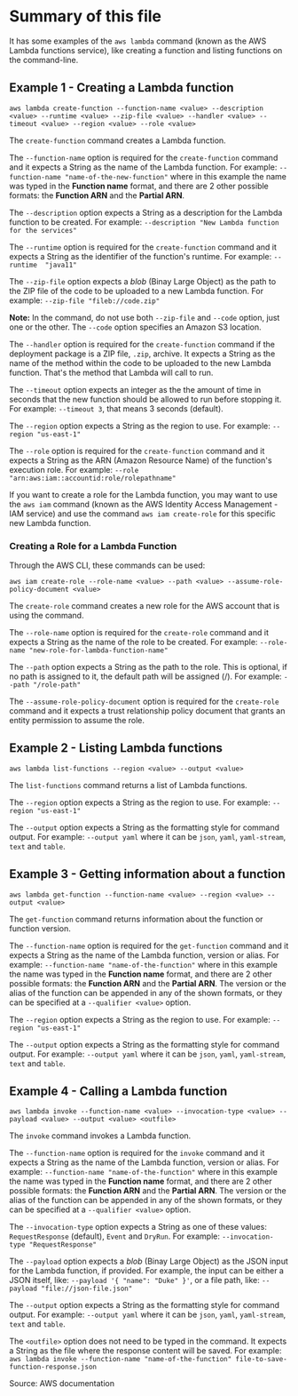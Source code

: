# Summary of this file

It has some examples of the `aws lambda` command (known as the AWS Lambda functions service), like creating a function and listing functions on the command-line.

## Example 1 - Creating a Lambda function

`aws lambda create-function --function-name <value> --description <value> --runtime <value> --zip-file <value> --handler <value> --timeout <value> --region <value> --role <value>`

The `create-function` command creates a Lambda function.

The `--function-name` option is required for the `create-function` command and it expects a String as the name of the Lambda function.
For example: `--function-name "name-of-the-new-function"` where in this example the name was typed in the **Function name** format, and there are 2 other possible formats: the **Function ARN** and the **Partial ARN**.

The `--description` option expects a String as a description for the Lambda function to be created.
For example: `--description "New Lambda function for the services"`

The `--runtime` option is required for the `create-function` command and it expects a String as the identifier of the function's runtime.
For example: `--runtime  "java11"`

The `--zip-file` option expects a *blob* (Binay Large Object) as the path to the ZIP file of the code to be uploaded to a new Lambda function.
For example: `--zip-file "fileb://code.zip"`

**Note:** In the command, do not use both `--zip-file` and `--code` option, just one or the other. The `--code` option specifies an Amazon S3 location.

The `--handler` option is required for the `create-function` command if the deployment package is a ZIP file, `.zip`, archive.
It expects a String as the name of the method within the code to be uploaded to the new Lambda function. That's the method that Lambda will call to run.

The `--timeout` option expects an integer as the the amount of time in seconds that the new function should be allowed to run before stopping it.
For example: `--timeout 3`, that means 3 seconds (default).

The `--region` option expects a String as the region to use.
For example: `--region "us-east-1"`

The `--role` option is required for the `create-function` command and it expects a String as the ARN (Amazon Resource Name) of the function's execution role.
For example: `--role "arn:aws:iam::accountid:role/rolepathname"`

If you want to create a role for the Lambda function, you may want to use the `aws iam` command (known as the AWS Identity Access Management - IAM service) and use the command `aws iam create-role` for this specific new Lambda function.

### Creating a Role for a Lambda Function

Through the AWS CLI, these commands can be used:

`aws iam create-role --role-name <value> --path <value> --assume-role-policy-document <value>`

The `create-role` command creates a new role for the AWS account that is using the command.

The `--role-name` option is required for the `create-role` command and it expects a String as the name of the role to be created.
For example: `--role-name "new-role-for-lambda-function-name"`

The `--path` option expects a String as the path to the role. This is optional, if no path is assigned to it, the default path will be assigned (/).
For example: `--path "/role-path"`

The `--assume-role-policy-document` option is required for the `create-role` command and it expects a trust relationship policy document that grants an entity permission to assume the role.

## Example 2 - Listing Lambda functions

`aws lambda list-functions --region <value> --output <value>`

The `list-functions` command returns a list of Lambda functions.

The `--region` option expects a String as the region to use.
For example: `--region "us-east-1"`

The `--output` option expects a String as the formatting style for command output.
For example: `--output yaml` where it can be `json`, `yaml`, `yaml-stream`, `text` and `table`.

## Example 3 - Getting information about a function

`aws lambda get-function --function-name <value> --region <value> --output <value>`

The `get-function` command returns information about the function or function version.

The `--function-name` option is required for the `get-function` command and it expects a String as the name of the Lambda function, version or alias.
For example: `--function-name "name-of-the-function"` where in this example the name was typed in the **Function name** format, and there are 2 other possible formats: the **Function ARN** and the **Partial ARN**.
The version or the alias of the function can be appended in any of the shown formats, or they can be specified at a `--qualifier <value>` option.

The `--region` option expects a String as the region to use.
For example: `--region "us-east-1"`

The `--output` option expects a String as the formatting style for command output.
For example: `--output yaml` where it can be `json`, `yaml`, `yaml-stream`, `text` and `table`.

## Example 4 - Calling a Lambda function

`aws lambda invoke --function-name <value> --invocation-type <value> --payload <value> --output <value> <outfile>`

The `invoke` command invokes a Lambda function.

The `--function-name` option is required for the `invoke` command and it expects a String as the name of the Lambda function, version or alias.
For example: `--function-name "name-of-the-function"` where in this example the name was typed in the **Function name** format, and there are 2 other possible formats: the **Function ARN** and the **Partial ARN**.
The version or the alias of the function can be appended in any of the shown formats, or they can be specified at a `--qualifier <value>` option.

The `--invocation-type` option expects a String as one of these values: `RequestResponse` (default), `Event` and `DryRun`.
For example: `--invocation-type "RequestResponse"`

The `--payload` option expects a *blob* (Binay Large Object) as the JSON  input for the Lambda function, if provided.
For example, the input can be either a JSON itself, like: `--payload '{ "name": "Duke" }'`, or a file path, like: `--payload "file://json-file.json"`

The `--output` option expects a String as the formatting style for command output.
For example: `--output yaml` where it can be `json`, `yaml`, `yaml-stream`, `text` and `table`.

The `<outfile>` option does not need to be typed in the command. It expects a String as the file where the response content will be saved.
For example: `aws lambda invoke --function-name "name-of-the-function" file-to-save-function-response.json`

Source: AWS documentation
